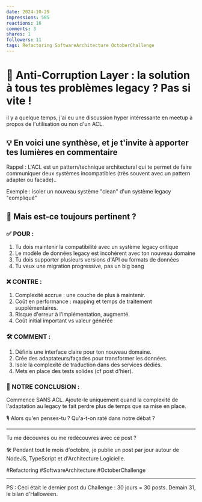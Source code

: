 ```yaml
---
date: 2024-10-29
impressions: 585
reactions: 16
comments: 3
shares: 1
followers: 11
tags: Refactoring SoftwareArchitecture OctoberChallenge
---
```


# 🔄 Anti-Corruption Layer : la solution à tous tes problèmes legacy ? Pas si vite !

il y a quelque temps, j'ai eu une discussion hyper intéressante en meetup à propos de l'utilisation ou non d'un ACL.

## 💡 En voici une synthèse, et je t'invite à apporter tes lumières en commentaire

Rappel : L'ACL est un pattern/technique architectural qui te permet de faire communiquer deux systèmes incompatibles (très souvent avec un pattern adapter ou facade)..

Exemple : isoler un nouveau système "clean" d'un système legacy "compliqué"

## 🤔 Mais est-ce toujours pertinent ?

### ✅ POUR :

1. Tu dois maintenir la compatibilité avec un système legacy critique
2. Le modèle de données legacy est incohérent avec ton nouveau domaine
3. Tu dois supporter plusieurs versions d'API ou formats de données
4. Tu veux une migration progressive, pas un big bang

### ❌ CONTRE :

1. Complexité accrue : une couche de plus à maintenir.
2. Coût en performance : mapping et temps de traitement supplémentaires.
3. Risque d'erreur à l'implémentation, augmenté.
4. Coût initial important vs valeur générée

### 🛠️ COMMENT :

1. Définis une interface claire pour ton nouveau domaine.
2. Crée des adaptateurs/façades pour transformer les données.
3. Isole la complexité de traduction dans des services dédiés.
4. Mets en place des tests solides (cf post d'hier).

### 🌟 NOTRE CONCLUSION :

Commence SANS ACL. Ajoute-le uniquement quand la complexité de l'adaptation au legacy te fait perdre plus de temps que sa mise en place.

🎙️ Alors qu'en penses-tu ? Qu'a-t-on raté dans notre débat ?

---

Tu me découvres ou me redécouvres avec ce post ?

🛠️ Pendant tout le mois d'octobre, je publie un post par jour autour de NodeJS, TypeScript et d'Architecture Logicielle.

#Refactoring #SoftwareArchitecture #OctoberChallenge

---

PS : Ceci était le dernier post du Challenge : 30 jours = 30 posts.
Demain 31, le bilan d'Halloween.
